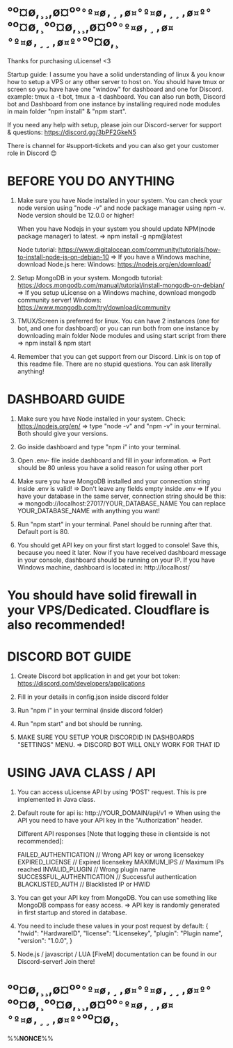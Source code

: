 # °º¤ø,¸¸,ø¤º°`°º¤ø,¸,ø¤°º¤ø,¸¸,ø¤º°`°º¤ø,¸°º¤ø,¸¸,ø¤º°`°º¤ø,¸,ø¤°º¤ø,¸¸,ø¤º°`°º¤ø,¸

Thanks for purchasing uLicense! <3

Startup guide:
I assume you have a solid understanding of linux & you know how to setup
a VPS or any other server to host on. You should have tmux or screen
so you have have one "window" for dashboard and one for Discord.
example: tmux a -t bot, tmux a -t dashboard. You can also run both,
Discord bot and Dashboard from one instance by installing required
node modules in main folder "npm install" & "npm start".

If you need any help with setup, please join our Discord-server
for support & questions: https://discord.gg/3bPF2GkeN5

There is channel for #support-tickets and you can also get your customer role in Discord 😊

# BEFORE YOU DO ANYTHING

1. Make sure you have Node installed in your system. You can check your node version using
   "node -v" and node package manager using npm -v. Node version should be 12.0.0 or higher!

    When you have Nodejs in your system you should update NPM(node package manager) to latest.
    => npm install -g npm@latest

    Node tutorial: https://www.digitalocean.com/community/tutorials/how-to-install-node-js-on-debian-10
    => If you have a Windows machine, download Node.js here:
    Windows: https://nodejs.org/en/download/

2. Setup MongoDB in your system.
   Mongodb tutorial: https://docs.mongodb.com/manual/tutorial/install-mongodb-on-debian/
   => If you setup uLicense on a Windows machine, download mongodb community server!
   Windows: https://www.mongodb.com/try/download/community

3. TMUX/Screen is preferred for linux. You can have 2 instances (one for bot, and one for dashboard)
   or you can run both from one instance by downloading main folder Node modules and
   using start script from there => npm install & npm start

4. Remember that you can get support from our Discord. Link is on top of this readme file.
   There are no stupid questions. You can ask literally anything!

# DASHBOARD GUIDE

1.  Make sure you have Node installed in your system. Check: https://nodejs.org/en/
    => type "node -v" and "npm -v" in your terminal. Both should give your versions.

2.  Go inside dashboard and type "npm i" into your terminal.

3.  Open .env- file inside dashboard and fill in your information.
    => Port should be 80 unless you have a solid reason for using other port

4.  Make sure you have MongoDB installed and your connection string inside .env is valid!
    => Don't leave any fields empty inside .env
    => If you have your database in the same server, connection string should be this:
    => mongodb://localhost:27017/YOUR_DATABASE_NAME
    You can replace YOUR_DATABASE_NAME with anything you want!

5.  Run "npm start" in your terminal. Panel should be running after that. Default port is 80.

6.  You should get API key on your first start logged to console! Save this, because you need
    it later. Now if you have received dashboard message in your console, dashboard should be running
    on your IP. If you have Windows machine, dashboard is located in: http://localhost/

# You should have solid firewall in your VPS/Dedicated. Cloudflare is also recommended!

# DISCORD BOT GUIDE

1. Create Discord bot application in and get your bot token: https://discord.com/developers/applications

2. Fill in your details in config.json inside discord folder

3. Run "npm i" in your terminal (inside discord folder)

4. Run "npm start" and bot should be running.

5. MAKE SURE YOU SETUP YOUR DISCORDID IN DASHBOARDS "SETTINGS" MENU.
   => DISCORD BOT WILL ONLY WORK FOR THAT ID

# USING JAVA CLASS / API

1. You can access uLicense API by using 'POST' request. This is pre implemented in Java class.

2. Default route for api is: http://YOUR_DOMAIN/api/v1
   => When using the API you need to have your API key in the "Authorization" header.

    Different API responses [Note that logging these in clientside is not recommended]:

    FAILED_AUTHENTICATION // Wrong API key or wrong licensekey
    EXPIRED_LICENSE // Expired licensekey
    MAXIMUM_IPS // Maximum IPs reached
    INVALID_PLUGIN // Wrong plugin name
    SUCCESSFUL_AUTHENTICATION // Successful authentication
    BLACKLISTED_AUTH // Blacklisted IP or HWID

3. You can get your API key from MongoDB. You can use something like MongoDB compass for easy access.
   => API key is randomly generated in first startup and stored in database.

4. You need to include these values in your post request by default:
   {
   "hwid": "HardwareID",
   "license": "Licensekey",
   "plugin": "Plugin name",
   "version": "1.0.0",
   }

5. Node.js / javascript / LUA [FiveM] documentation can be found in our Discord-server! Join there!

# °º¤ø,¸¸,ø¤º°`°º¤ø,¸,ø¤°º¤ø,¸¸,ø¤º°`°º¤ø,¸°º¤ø,¸¸,ø¤º°`°º¤ø,¸,ø¤°º¤ø,¸¸,ø¤º°`°º¤ø,¸

%%**NONCE**%%
